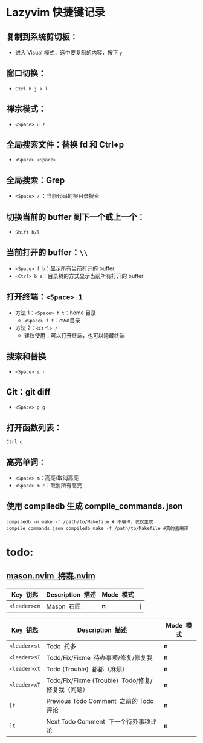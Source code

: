 # Lazyvim 快捷键记录 


## 复制到系统剪切板：
- 进入 Visual 模式，选中要复制的内容，按下 `y` 

## 窗口切换：
- `Ctrl h j k l`

## 禅宗模式：
- `<Space> u z`

## 全局搜索文件：替换 fd 和 Ctrl+p
- `<Space> <Space>`


## 全局搜索：Grep
- `<Space> /` ：当前代码的根目录搜索 


## 切换当前的 buffer 到下一个或上一个：
- `Shift h/l`

## 当前打开的 buffer：`\\`
- `<Space> f b`：显示所有当前打开的 buffer
- `<Ctrl> b e`：目录树的方式显示当前所有打开的 buffer


## 打开终端：`<Space> 1`
- 方法 1：`<Space> f t`：home 目录
	- `<Space> f t`：cwd目录
- 方法 2：`<Ctrl> /`
	- 建议使用：可以打开终端，也可以隐藏终端



## 搜索和替换
- `<Space> s r`


## Git：git diff
- `<Space> g g`


## 打开函数列表：
`Ctrl o`


## 高亮单词：
-  `<Space> m`：高亮/取消高亮 
- `<Space> m c`：取消所有高亮 



## 使用 compiledb 生成 compile_commands. json
```shell
compiledb -n make -f /path/to/Makefile # 不编译，仅仅生成compile_commands.json compiledb make -f /path/to/Makefile #真的去编译
```



# todo:

## [mason.nvim  梅森.nvim](https://github.com/williamboman/mason.nvim.git)[​](https://www.lazyvim.org/keymaps#masonnvim "Direct link to masonnvim")

| Key  钥匙      | Description  描述 | Mode  模式 |     |
| ------------ | --------------- | -------- | --- |
| `<leader>cm` | Mason  石匠       | **n**    | j   |

| Key  钥匙      | Description  描述                           | Mode  模式 |
| ------------ | ----------------------------------------- | -------- |
| `<leader>st` | Todo  托多                                  | **n**    |
| `<leader>sT` | Todo/Fix/Fixme  待办事项/修复/修复我               | **n**    |
| `<leader>xt` | Todo (Trouble)  都都（麻烦）                    | **n**    |
| `<leader>xT` | Todo/Fix/Fixme (Trouble)  Todo/修复/修复我（问题） | **n**    |
| `[t`         | Previous Todo Comment  之前的 Todo 评论        | **n**    |
| `]t`         | Next Todo Comment  下一个待办事项评论              | **n**    |
